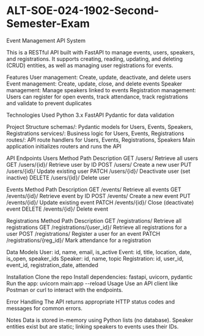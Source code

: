 # ALT-SOE-024-1902-Second-Semester-Exam
Event Management API System

This is a RESTful API built with FastAPI to manage events, users, speakers, and registrations. 
It supports creating, reading, updating, and deleting (CRUD) entities, as well as managing user registrations for events.

Features
User management: Create, update, deactivate, and delete users
Event management: Create, update, close, and delete events
Speaker management: Manage speakers linked to events
Registration management: Users can register for open events, track attendance, track registrations and validate to prevent duplicates

Technologies Used
Python 3.x    FastAPI  Pydantic for data validation

Project Structure
schemas/: Pydantic models for Users, Events, Speakers, Registrations
services/: Business logic for Users, Events, Registrations
routes/: API route handlers for Users, Events, Registrations, Speakers
Main application initializes routers and runs the API

API Endpoints
Users
Method	Path	Description
GET	/users/	Retrieve all users
GET	/users/{id}/	Retrieve user by ID
POST	/users/	Create a new user
PUT	/users/{id}/	Update existing user
PATCH	/users/{id}/	Deactivate user (set inactive)
DELETE	/users/{id}/	Delete user

Events
Method	Path	Description
GET	/events/	Retrieve all events
GET	/events/{id}/	Retrieve event by ID
POST	/events/	Create a new event
PUT	/events/{id}/	Update existing event
PATCH	/events/{id}/	Close (deactivate) event
DELETE	/events/{id}/	Delete event

Registrations
Method	Path	Description
GET	/registrations/	Retrieve all registrations
GET	/registrations/{user_id}/	Retrieve all registrations for a user
POST	/registrations/	Register a user for an event
PATCH	/registrations/{reg_id}/	Mark attendance for a registration

Data Models
User: id, name, email, is_active
Event: id, title, location, date, is_open, speaker_ids
Speaker: id, name, topic
Registration: id, user_id, event_id, registration_date, attended

Installation
Clone the repo
Install dependencies: fastapi, uvicorn, pydantic 
Run the app: uvicorn main:app --reload
Usage
Use an API client like Postman or curl to interact with the endpoints.

Error Handling
The API returns appropriate HTTP status codes and messages for common errors.

Notes
Data is stored in-memory using Python lists (no database).
Speaker entities exist but are static; linking speakers to events uses their IDs.
